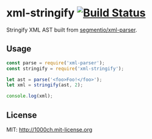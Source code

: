 # xml-stringify [![Build Status](https://travis-ci.org/1000ch/xml-stringify.svg?branch=master)](https://travis-ci.org/1000ch/xml-stringify)

Stringify XML AST built from [segmentio/xml-parser](https://github.com/segmentio/xml-parser).

## Usage

```javascript
const parse = require('xml-parser');
const stringify = require('xml-stringify');

let ast = parse('<foo>Foo!</foo>');
let xml = stringify(ast, 2);

console.log(xml);
```

## License

MIT: http://1000ch.mit-license.org
